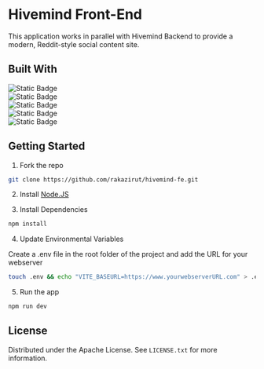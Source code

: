 
# Hivemind Front-End

This application works in parallel with Hivemind Backend to provide a modern, Reddit-style social content site.

## Built With

![Static Badge](https://shields.io/badge/react-black?logo=react&style=for-the-badge)  
![Static Badge](https://img.shields.io/badge/-Tanstack%20Query-FF4154?style=for-the-badge&logo=react%20query&logoColor=ffd94c)  
![Static Badge](https://img.shields.io/badge/tailwindcss-0F172A?&style=for-the-badge&logo=tailwindcss)  
![Static Badge](https://img.shields.io/badge/radix%20ui-161618.svg?style=for-the-badge&logo=radix-ui&logoColor=white)  
![Static Badge](https://img.shields.io/badge/vite-%23646CFF.svg?style=for-the-badge&logo=vite&logoColor=white)  

## Getting Started

1. Fork the repo  
   
```bash
git clone https://github.com/rakazirut/hivemind-fe.git
```  

2. Install  [Node.JS](https://nodejs.org/en)
   
   
3. Install Dependencies  

```bash
npm install
```  

4. Update Environmental Variables
   
Create a .env file in the root folder of the project and add the URL for your webserver  
```bash
touch .env && echo "VITE_BASEURL=https://www.yourwebserverURL.com" > .env
```

5. Run the app  
   
```bash
npm run dev
```

## License

Distributed under the Apache License.  See `LICENSE.txt` for more information.
